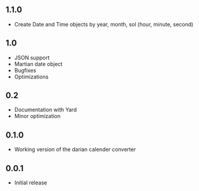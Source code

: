 ## 1.1.0
- Create Date and Time objects by year, month, sol (hour, minute, second)

## 1.0
- JSON support
- Martian date object
- Bugfixes
- Optimizations

## 0.2
- Documentation with Yard
- Minor optimization

## 0.1.0
- Working version of the darian calender converter

## 0.0.1
- Initial release
